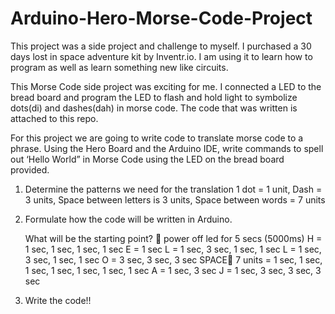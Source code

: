 # Arduino-Hero-Morse-Code-Project
This project was a side project and challenge to myself. I purchased a 30 days lost in space adventure kit by Inventr.io. I am using it to learn how to program as well
as learn something new like circuits. 

This Morse Code side project was exciting for me. I connected a LED to the bread board and program the LED to flash and hold light to symbolize dots(di) and dashes(dah) 
in morse code. The code that was written is attached to this repo.



For this project we are going to write code to translate morse code to a phrase. Using the Hero Board and the Arduino IDE, write commands to spell out ‘Hello World” in
Morse Code using the LED on the bread board provided. 

1)	Determine the patterns we need for the translation
      1 dot = 1 unit, Dash = 3 units, Space between letters is 3 units, Space between words = 7 units
 
2)	Formulate how the code will be written in Arduino.

    What will be the starting point?  power off led for 5 secs (5000ms)
      H = 1 sec, 1 sec, 1 sec, 1 sec
      E = 1 sec
      L = 1 sec, 3 sec, 1 sec, 1 sec
      L = 1 sec, 3 sec, 1 sec, 1 sec
      O = 3 sec, 3 sec, 3 sec
      SPACE 7 units = 1 sec, 1 sec, 1 sec, 1 sec, 1 sec, 1 sec, 1 sec
      A = 1 sec, 3 sec
      J = 1 sec, 3 sec, 3 sec, 3 sec

3)	Write the code!!
